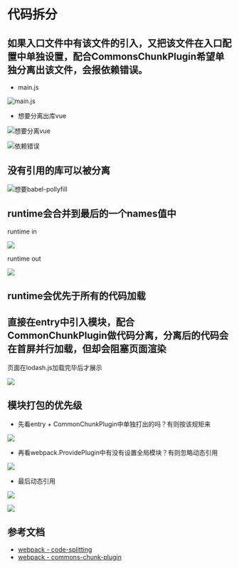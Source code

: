 # 代码拆分
## 如果入口文件中有该文件的引入，又把该文件在入口配置中单独设置，配合CommonsChunkPlugin希望单独分离出该文件，会报依赖错误。
* main.js

![main.js](images/vue-import.png)

* 想要分离出库vue

![想要分离vue](images/webpack-packout-vue-code.png)

![依赖错误](images/Error-packout-some-modeule-from-entry-point.png)

## 没有引用的库可以被分离

![想要babel-pollyfill](images/webpack-packout-babel-pollyfill-code.png)

## runtime会合并到最后的一个names值中

runtime in

![](./images/CommonschunkPlugin-runtime-in.png)

runtime out

![](./images/CommonschunkPlugin-runtime-out.png)

## runtime会优先于所有的代码加载

## 直接在entry中引入模块，配合CommonChunkPlugin做代码分离，分离后的代码会在首屏并行加载，但却会阻塞页面渲染
页面在lodash.js加载完毕后才展示

![](./images/CommonschunkPlugin-runtime-loaded.png)

## 模块打包的优先级
* 先看entry + CommonChunkPlugin中单独打出的吗？有则按该规矩来

![](./images/pack-chunk1.png)

* 再看webpack.ProvidePlugin中有没有设置全局模块？有则忽略动态引用

![](./images/pack-chunk2-3.png)
* 最后动态引用

![](./images/pack-chunk2-1.png)

![](./images/pack-chunk2-2.png)



## 参考文档
* [webpack - code-splitting](https://doc.webpack-china.org/guides/code-splitting/)
* [webpack - commons-chunk-plugin](https://doc.webpack-china.org/plugins/commons-chunk-plugin)